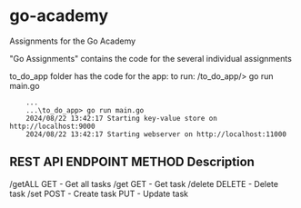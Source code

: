 # go-academy
Assignments for the Go Academy

"Go Assignments" contains the code for the several individual assignments

to_do_app folder has the code for the app:
to run: /to_do_app/> go run main.go

        ...
        ...\to_do_app> go run main.go  
        2024/08/22 13:42:17 Starting key-value store on http://localhost:9000
        2024/08/22 13:42:17 Starting webserver on http://localhost:11000

REST API
ENDPOINT        METHOD                Description
-------------------------------------------------------
/getALL        GET                        - Get all tasks
/get           GET                        - Get task
/delete        DELETE                     - Delete task
/set           POST                       - Create task
               PUT                        - Update task


